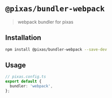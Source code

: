 # `@pixas/bundler-webpack`

> webpack bundler for pixas

## Installation

```bash
npm install @pixas/bundler-webpack --save-dev
```

## Usage

```ts
// pixas.config.ts
export default {
  bundler: 'webpack',
};
```
